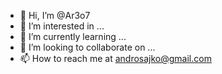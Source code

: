 - 👋 Hi, I’m @Ar3o7
- 👀 I’m interested in ...
- 🌱 I’m currently learning ...
- 💞️ I’m looking to collaborate on ...
- 📫 How to reach me at androsajko@gmail.com

<!---
Ar3o7/Ar3o7 is a ✨ special ✨ repository because its `README.md` (this file) appears on your GitHub profile.
You can click the Preview link to take a look at your changes.
--->
